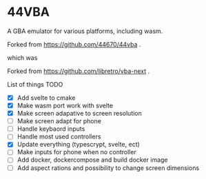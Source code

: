 # 44VBA

A GBA emulator for various platforms, including wasm.

Forked from https://github.com/44670/44vba .

which was

Forked from https://github.com/libretro/vba-next .

List of things TODO

-   [x] Add svelte to cmake
-   [x] Make wasm port work with svelte
-   [x] Make screen adapative to screen resolution
-   [ ] Make screen adapt for phone
-   [ ] Handle keybaord inputs
-   [ ] Handle most used controllers
-   [x] Update everything (typescrypt, svelte, ect)
-   [ ] Make inputs for phone when no controller
-   [ ] Add docker, dockercompose and build docker image
-   [ ] Add aspect rations and possibility to change screen dimensions
